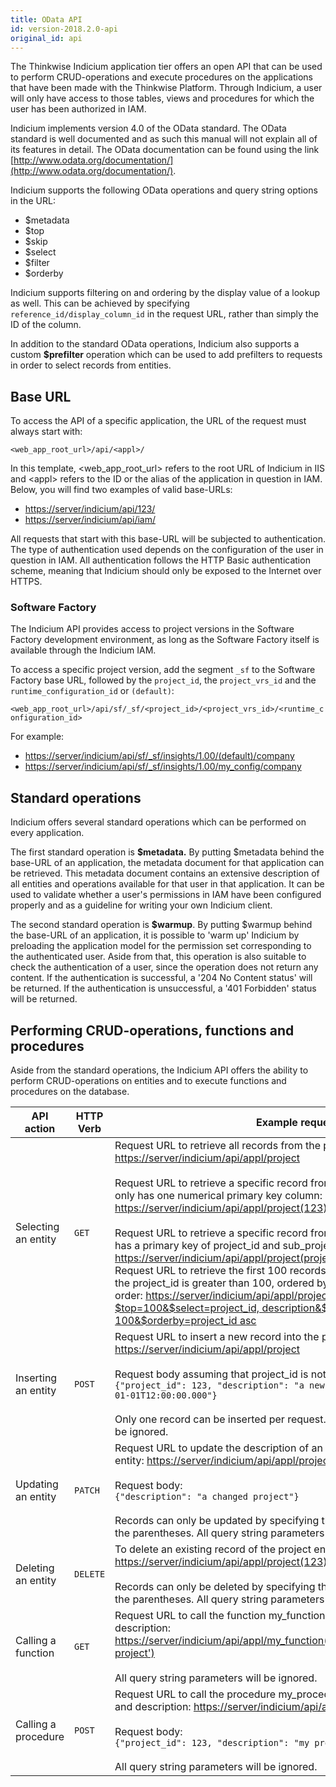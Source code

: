 ```yaml
---
title: OData API
id: version-2018.2.0-api
original_id: api
---
```


The Thinkwise Indicium application tier offers an open API that can be used to perform CRUD-operations and execute procedures on the applications that have been made with the Thinkwise Platform. Through Indicium, a user will only have access to those tables, views and procedures for which the user has been authorized in IAM.

Indicium implements version 4.0 of the OData standard. The OData standard is well documented and as such this manual will not explain all of its features in detail. The OData documentation can be found using the link [http://www.odata.org/documentation/](http://www.odata.org/documentation/).

Indicium supports the following OData operations and query string options in the URL:

* $metadata
* $top
* $skip
* $select
* $filter
* $orderby

Indicium supports filtering on and ordering by the display value of a lookup as well. This can be achieved by specifying `reference_id/display_column_id` in the request URL, rather than simply the ID of the column.

In addition to the standard OData operations, Indicium also supports a custom **$prefilter** operation which can be used to add prefilters to requests in order to select records from entities.

## Base URL

To access the API of a specific application, the URL of the request must always start with:

`<web_app_root_url>/api/<appl>/`

In this template, &lt;web_app_root_url&gt; refers to the root URL of Indicium in IIS and &lt;appl&gt; refers to the ID or the alias of the application in question in IAM. Below, you will find two examples of valid base-URLs:

* [https://server/indicium/api/123/](https://server/indicium/api/123/)
* [https://server/indicium/api/iam/](https://server/indicium/api/iam/)

All requests that start with this base-URL will be subjected to authentication. The type of authentication used depends on the configuration of the user in question in IAM. All authentication follows the HTTP Basic authentication scheme, meaning that Indicium should only be exposed to the Internet over HTTPS.

### Software Factory

The Indicium API provides access to project versions in the Software Factory development environment, as long as the Software Factory itself is available through the Indicium IAM.

To access a specific project version, add the segment `_sf` to the Software Factory base URL, followed by the `project_id`, the `project_vrs_id` and the `runtime_configuration_id` or `(default)`:

`<web_app_root_url>/api/sf/_sf/<project_id>/<project_vrs_id>/<runtime_configuration_id>`

For example:

* [https://server/indicium/api/sf/_sf/insights/1.00/\(default\)/company](https://server/indicium/api/sf/_sf/insights/1.00/%28default%29/company)
* [https://server/indicium/api/sf/_sf/insights/1.00/my_config/company](https://server/indicium/api/sf/_sf/insights/1.00/my_config/company)

## Standard operations

Indicium offers several standard operations which can be performed on every application.

The first standard operation is **$metadata.** By putting $metadata behind the base-URL of an application, the metadata document for that application can be retrieved. This metadata document contains an extensive description of all entities and operations available for that user in that application. It can be used to validate whether a user's permissions in IAM have been configured properly and as a guideline for writing your own Indicium client.

The second standard operation is **$warmup**. By putting $warmup behind the base-URL of an application, it is possible to 'warm up' Indicium by preloading the application model for the permission set corresponding to the authenticated user. Aside from that, this operation is also suitable to check the authentication of a user, since the operation does not return any content. If the authentication is successful, a '204 No Content status' will be returned. If the authentication is unsuccessful, a '401 Forbidden' status will be returned.

## Performing CRUD-operations, functions and procedures

Aside from the standard operations, the Indicium API offers the ability to perform CRUD-operations on entities and to execute functions and procedures on the database.

| API action          | HTTP Verb | Example request                                              |
| ------------------- | --------- | ------------------------------------------------------------ |
| Selecting an entity | `GET   `  | Request URL to retrieve all records from the project entity: [https://server/indicium/api/appl/project](https://server/indicium/api/appl/project) <br><br>Request URL to retrieve a specific record from the project entity given that it only has one numerical primary key column: [https://server/indicium/api/appl/project\(123\)](https://server/indicium/api/appl/project%28123%29) <br><br>Request URL to retrieve a specific record from the sub_project entity which has a primary key of project_id and sub_project_id: [https://server/indicium/api/appl/project\(project_id=123,subproject_id=321\)](https://server/indicium/api/appl/project%28project_id=123,subproject_id=321%29) <br>Request URL to retrieve the first 100 records from the project entity where the project_id is greater than 100, ordered by the project ID in ascending order: [https://server/indicium/api/appl/project?$top=100&$select=project_id, description&$filter=project_id gt 100&$orderby=project_id asc](https://server/indicium/api/appl/project?$top=100&$select=project_id,%20description&$filter=project_id%20gt%20100&$orderby=project_id%20asc) |
| Inserting an entity | `POST  `  | Request URL to insert a new record into the project entity: [https://server/indicium/api/appl/project](https://server/indicium/api/appl/project) <br><br>Request body assuming that project_id is not an identity: <br>`{"project_id": 123, "description": "a new project", "deadline": "2017-01-01T12:00:00.000"}` <br><br>Only one record can be inserted per request. All query string parameters will be ignored. |
| Updating an entity  | `PATCH `  | Request URL to update the description of an existing record of the project entity: [https://server/indicium/api/appl/project\(123\)](https://server/indicium/api/appl/project%28123%29)  <br><br>Request body:  <br>`{"description": "a changed project"}` <br><br>Records can only be updated by specifying their entire primary key between the parentheses. All query string parameters will be ignored. |
| Deleting an entity  | `DELETE`  | To delete an existing record of the project entity: [https://server/indicium/api/appl/project\(123\)](https://server/indicium/api/appl/project%28123%29) <br><br>Records can only be deleted by specifying their entire primary key between the parentheses. All query string parameters will be ignored. |
| Calling a function  | `GET   `  | Request URL to call the function my_function with parameters project_id and description: [https://server/indicium/api/appl/my_function\(project_id=123,description='my project'\)](https://server/indicium/api/appl/my_function%28project_id=123,description='my%20project'%29)<br><br>All query string parameters will be ignored. |
| Calling a procedure | `POST  `  | Request URL to call the procedure my_procedure with parameters project_id and description: [https://server/indicium/api/appl/my_procedure](https://server/indicium/api/appl/my_procedure) <br><br>Request body: <br>`{"project_id": 123, "description": "my project"}`<br><br> All query string parameters will be ignored. |
